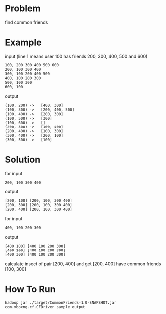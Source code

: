# Problem
find common friends

# Example
input (line 1 means user 100 has friends 200, 300, 400, 500 and 600)

```
100, 200 300 400 500 600
200, 100 300 400
300, 100 200 400 500
400, 100 200 300
500, 100 300
600, 100
```

output 
```
(100, 200) -> 	[400, 300]
(100, 300) -> 	[200, 400, 500]
(100, 400) -> 	[200, 300]
(100, 500) -> 	[300]
(100, 600) -> 	[]
(200, 300) -> 	[100, 400]
(200, 400) -> 	[100, 300]
(300, 400) -> 	[200, 100]
(300, 500) -> 	[100]
```

# Solution
for input 
```
200, 100 300 400
```
output
```
[200, 100] [200, 100, 300 400]
[200, 300] [200, 100, 300 400]
[200, 400] [200, 100, 300 400]
```

for input 
```
400, 100 200 300
```
output
```
[400 100] [400 100 200 300]
[400 200] [400 100 200 300]
[400 300] [400 100 200 300]
```

calculate insect of pair [200, 400] and get [200, 400] have common friends [100, 300]

# How To Run
```
hadoop jar ./target/CommonFriends-1.0-SNAPSHOT.jar com.xboxng.cf.CFDriver sample output
```
